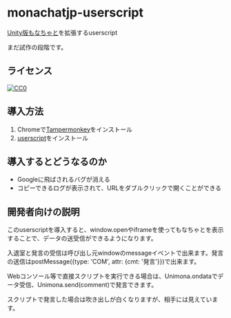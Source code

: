 # monachatjp-userscript

[Unity版もなちゃと](https://monachat.jp/)を拡張するuserscript

まだ試作の段階です。

## ライセンス

[![CC0](https://licensebuttons.net/p/zero/1.0/88x31.png) ](https://creativecommons.org/publicdomain/zero/1.0/deed.ja)

## 導入方法

1. Chromeで[Tampermonkey](https://chrome.google.com/webstore/detail/tampermonkey/dhdgffkkebhmkfjojejmpbldmpobfkfo?hl=ja)をインストール
2. [userscript](https://raw.githubusercontent.com/iwamizawa-software/monachatjp-userscript/master/monachatjp.user.js)をインストール

## 導入するとどうなるのか

- Googleに飛ばされるバグが消える
- コピーできるログが表示されて、URLをダブルクリックで開くことができる

## 開発者向けの説明

このuserscriptを導入すると、window.openやiframeを使ってもなちゃとを表示することで、データの送受信ができるようになります。

入退室と発言の受信は呼び出し元windowのmessageイベントで出来ます。発言の送信はpostMessage({type: 'COM', attr: {cmt: '発言'}})で出来ます。

Webコンソール等で直接スクリプトを実行できる場合は、Unimona.ondataでデータ受信、Unimona.send(comment)で発言できます。

スクリプトで発言した場合は吹き出しが白くなりますが、相手には見えています。
